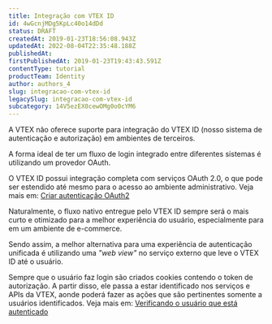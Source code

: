 ```yaml
---
title: Integração com VTEX ID
id: 4wGcnjMDg5KpLc40o14dDd
status: DRAFT
createdAt: 2019-01-23T18:56:08.943Z
updatedAt: 2022-08-04T22:35:48.188Z
publishedAt: 
firstPublishedAt: 2019-01-23T19:43:43.591Z
contentType: tutorial
productTeam: Identity
author: authors_4
slug: integracao-com-vtex-id
legacySlug: integracao-com-vtex-id
subcategory: 14V5ezEX0cewOMg0o0cYM6
---
```


A VTEX não oferece suporte para integração do VTEX ID (nosso sistema de autenticação e autorização) em ambientes de terceiros.

A forma ideal de ter um fluxo de login integrado entre diferentes sistemas é utilizando um provedor OAuth.

O VTEX ID possui integração completa com serviços OAuth 2.0, o que pode ser estendido até mesmo para o acesso ao ambiente administrativo. Veja mais em: [Criar autenticação OAuth2](https://help.vtex.com/pt/faq/criar-autenticacao-oauth2)

Naturalmente, o fluxo nativo entregue pelo VTEX ID sempre será o mais curto e otimizado para a melhor experiência do usuário, especialmente para em um ambiente de e-commerce.

Sendo assim, a melhor alternativa para uma experiência de autenticação unificada é utilizando uma _"web view"_ no serviço externo que leve o VTEX ID até o usuário.

Sempre que o usuário faz login são criados cookies contendo o token de autorização. A partir disso, ele passa a estar identificado nos serviços e APIs da VTEX, aonde poderá fazer as ações que são pertinentes somente a usuários identificados. Veja mais em: [Verificando o usuário que está autenticado](https://help.vtex.com/pt/tutorial/verificando-o-usuario-que-esta-autenticado)
